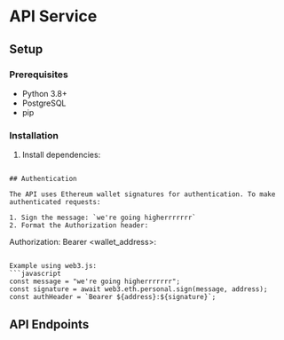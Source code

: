 # API Service

## Setup

### Prerequisites
- Python 3.8+
- PostgreSQL
- pip

### Installation

1. Install dependencies:
```

## Authentication

The API uses Ethereum wallet signatures for authentication. To make authenticated requests:

1. Sign the message: `we're going higherrrrrrr`
2. Format the Authorization header:
```
Authorization: Bearer <wallet_address>:<signature>
```

Example using web3.js:
```javascript
const message = "we're going higherrrrrrr";
const signature = await web3.eth.personal.sign(message, address);
const authHeader = `Bearer ${address}:${signature}`;
```

## API Endpoints